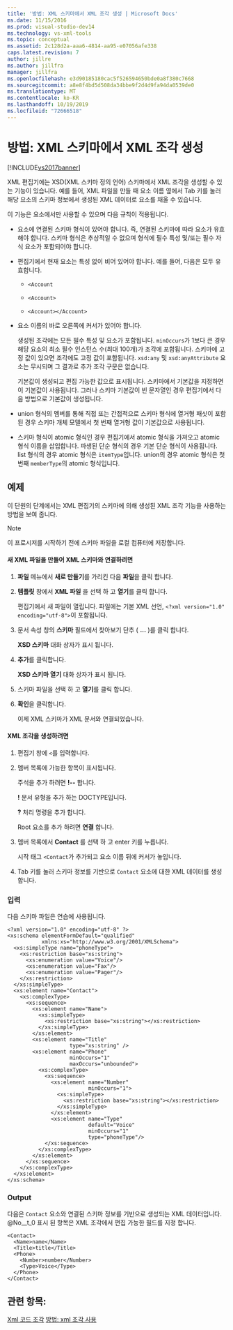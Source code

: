 ```yaml
---
title: '방법: XML 스키마에서 XML 조각 생성 | Microsoft Docs'
ms.date: 11/15/2016
ms.prod: visual-studio-dev14
ms.technology: vs-xml-tools
ms.topic: conceptual
ms.assetid: 2c128d2a-aaa6-4814-aa95-e07056afe338
caps.latest.revision: 7
author: jillre
ms.author: jillfra
manager: jillfra
ms.openlocfilehash: e3d90185180cac5f526594650bde0a8f380c7668
ms.sourcegitcommit: a8e8f4bd5d508da34bbe9f2d4d9fa94da0539de0
ms.translationtype: MT
ms.contentlocale: ko-KR
ms.lasthandoff: 10/19/2019
ms.locfileid: "72666518"
---
```

# <a name="how-to-generate-an-xml-snippet-from-an-xml-schema"></a>방법: XML 스키마에서 XML 조각 생성
[!INCLUDE[vs2017banner](../includes/vs2017banner.md)]

XML 편집기에는 XSD(XML 스키마 정의 언어) 스키마에서 XML 조각을 생성할 수 있는 기능이 있습니다. 예를 들어, XML 파일을 만들 때 요소 이름 옆에서 Tab 키를 눌러 해당 요소의 스키마 정보에서 생성된 XML 데이터로 요소를 채울 수 있습니다.

 이 기능은 요소에서만 사용할 수 있으며 다음 규칙이 적용됩니다.

- 요소에 연결된 스키마 형식이 있어야 합니다. 즉, 연결된 스키마에 따라 요소가 유효해야 합니다. 스키마 형식은 추상적일 수 없으며 형식에 필수 특성 및/또는 필수 자식 요소가 포함되어야 합니다.

- 편집기에서 현재 요소는 특성 없이 비어 있어야 합니다. 예를 들어, 다음은 모두 유효합니다.

  - `<Account`

  - `<Account>`

  - `<Account></Account>`

- 요소 이름의 바로 오른쪽에 커서가 있어야 합니다.

  생성된 조각에는 모든 필수 특성 및 요소가 포함됩니다. `minOccurs`가 1보다 큰 경우 해당 요소의 최소 필수 인스턴스 수(최대 100개)가 조각에 포함됩니다. 스키마에 고정 값이 있으면 조각에도 고정 값이 포함됩니다. `xsd:any` 및 `xsd:anyAttribute` 요소는 무시되며 그 결과로 추가 조각 구문은 없습니다.

  기본값이 생성되고 편집 가능한 값으로 표시됩니다. 스키마에서 기본값을 지정하면 이 기본값이 사용됩니다. 그러나 스키마 기본값이 빈 문자열인 경우 편집기에서 다음 방법으로 기본값이 생성됩니다.

- union 형식의 멤버를 통해 직접 또는 간접적으로 스키마 형식에 열거형 패싯이 포함된 경우 스키마 개체 모델에서 첫 번째 열거형 값이 기본값으로 사용됩니다.

- 스키마 형식이 atomic 형식인 경우 편집기에서 atomic 형식을 가져오고 atomic 형식 이름을 삽입합니다. 파생된 단순 형식의 경우 기본 단순 형식이 사용됩니다. list 형식의 경우 atomic 형식은 `itemType`입니다. union의 경우 atomic 형식은 첫 번째 `memberType`의 atomic 형식입니다.

## <a name="example"></a>예제
 이 단원의 단계에서는 XML 편집기의 스키마에 의해 생성된 XML 조각 기능을 사용하는 방법을 보여 줍니다.

> [!NOTE]
> 이 프로시저를 시작하기 전에 스키마 파일을 로컬 컴퓨터에 저장합니다.

#### <a name="to-create-a-new-xml-file-and-associate-it-with-an-xml-schema"></a>새 XML 파일을 만들어 XML 스키마와 연결하려면

1. **파일** 메뉴에서 **새로 만들기**를 가리킨 다음 **파일**을 클릭 합니다.

2. **템플릿** 창에서 **XML 파일** 을 선택 하 고 **열기**를 클릭 합니다.

     편집기에서 새 파일이 열립니다. 파일에는 기본 XML 선언, `<?xml version="1.0" encoding="utf-8">`이 포함됩니다.

3. 문서 속성 창의 **스키마** 필드에서 찾아보기 단추 ( **...** )를 클릭 합니다.

     **XSD 스키마** 대화 상자가 표시 됩니다.

4. **추가**를 클릭합니다.

     **XSD 스키마 열기** 대화 상자가 표시 됩니다.

5. 스키마 파일을 선택 하 고 **열기**를 클릭 합니다.

6. **확인**을 클릭합니다.

     이제 XML 스키마가 XML 문서와 연결되었습니다.

#### <a name="to-generate-an-xml-snippet"></a>XML 조각을 생성하려면

1. 편집기 창에 `<`를 입력합니다.

2. 멤버 목록에 가능한 항목이 표시됩니다.

     주석을 추가 하려면 **!--** 합니다.

     **!** 문서 유형을 추가 하는 DOCTYPE입니다.

     **?** 처리 명령을 추가 합니다.

     Root 요소를 추가 하려면 **연결** 합니다.

3. 멤버 목록에서 **Contact** 를 선택 하 고 enter 키를 누릅니다.

     시작 태그 `<Contact`가 추가되고 요소 이름 뒤에 커서가 놓입니다.

4. Tab 키를 눌러 스키마 정보를 기반으로 `Contact` 요소에 대한 XML 데이터를 생성합니다.

### <a name="input"></a>입력
 다음 스키마 파일은 연습에 사용됩니다.

```
<?xml version="1.0" encoding="utf-8" ?>
<xs:schema elementFormDefault="qualified"
           xmlns:xs="http://www.w3.org/2001/XMLSchema">
  <xs:simpleType name="phoneType">
    <xs:restriction base="xs:string">
      <xs:enumeration value="Voice"/>
      <xs:enumeration value="Fax"/>
      <xs:enumeration value="Pager"/>
    </xs:restriction>
  </xs:simpleType>
  <xs:element name="Contact">
    <xs:complexType>
      <xs:sequence>
        <xs:element name="Name">
          <xs:simpleType>
            <xs:restriction base="xs:string"></xs:restriction>
          </xs:simpleType>
        </xs:element>
        <xs:element name="Title"
                    type="xs:string" />
        <xs:element name="Phone"
                    minOccurs="1"
                    maxOccurs="unbounded">
          <xs:complexType>
            <xs:sequence>
              <xs:element name="Number"
                          minOccurs="1">
                <xs:simpleType>
                  <xs:restriction base="xs:string"></xs:restriction>
                </xs:simpleType>
              </xs:element>
              <xs:element name="Type"
                          default="Voice"
                          minOccurs="1"
                          type="phoneType"/>
            </xs:sequence>
          </xs:complexType>
        </xs:element>
      </xs:sequence>
    </xs:complexType>
  </xs:element>
</xs:schema>
```

### <a name="output"></a>Output
 다음은 `Contact` 요소와 연결된 스키마 정보를 기반으로 생성되는 XML 데이터입니다. @No__t_0 표시 된 항목은 XML 조각에서 편집 가능한 필드를 지정 합니다.

```
<Contact>
  <Name>name</Name>
  <Title>title</Title>
  <Phone>
    <Number>number</Number>
    <Type>Voice</Type>
  </Phone>
</Contact>
```

## <a name="see-also"></a>관련 항목:
 [Xml 코드 조각](../xml-tools/xml-snippets.md) [방법: xml 조각 사용](../xml-tools/how-to-use-xml-snippets.md)
